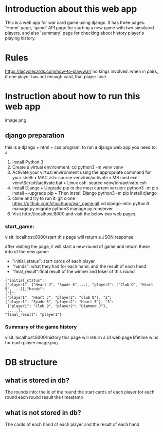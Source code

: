 # Introduction about this web app
This is a web app for war card game using django. It has three pages. 'Home' page, 'game' API page for starting a new game with two simulated players, and also 'summary' page for checking about history player's playing history.

# Rules
https://bicyclecards.com/how-to-play/war/
no kings involved.
when in pairs, if one player has not enough card, that player lose.

# Instruction about how to run this web app
image.png

## django preparation
this is a django + html + css program. to run a django web app you need to:
a
1. Install Python 3
2. Create a virtual environment:
    cd <location for your virtual environment folder>
    python3 -m venv venv
3. Activate your virtual environment using the appropriate command for your shell:
    • MAC zsh: source venv/bin/activate
    • MS cmd.exe: venv\Scripts\activate.bat
    • Linux csh: source venv/bin/activate.csh
4. Install Django
    • Upgrade pip to the most current version:
    python3 -m pip install –-upgrade pip
    • Then install Django
    python3 -m pip install django
5. clone and try to run it:
    git clone https://github.com/chuchugo/war_game.git
    cd django-intro
    python3 manage.py migrate
    python3 manage.py runserver
6. Visit http://localhost:8000 and visit the below two web pages.

### start_game:
visit: localhost:8000/start
this page will return a JSON response

after visiting the page, it will start a new round of game and return these info of the new game:

   - "initial_status": start cards of each player
   - "hands": what they had for each hand, and the result of each hand
   - "final_result":final result of the winner and loser of this round

    {"initial_status": 
    {"player1": ["Heart J", "Spade 6",...], "player2": ["Club Q", "Heart 5", ...]},"hands": 
    {"1": 
    {"player1": "Heart J", "player2": "Club Q"}, "2": 
    {"player1": "Spade 6", "player2": "Heart 5"}, "3":
     {"player1": "Club 9", "player2": "Diamond J"}, 
     .....},
    "final_result": "player1"}

### Summary of the game history
visit: localhost:8000/history
    this page will return a UI web page
    lifetime wins for each player
    image.png

# DB structure
## what is stored in db?
The rounds info:
    the id of the round
    the start cards of each player for each round
    each round result
    the timestamp

## what is not stored in db?
The cards of each hand of each player and the result of each hand




